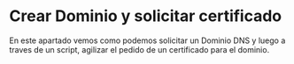 Crear Dominio y solicitar certificado
=

En este apartado vemos como podemos solicitar un Dominio DNS y luego a traves de un script, agilizar el pedido de un certificado para el dominio.
